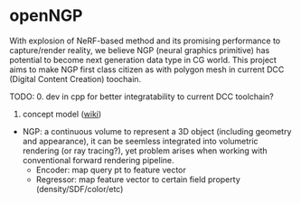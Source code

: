 # openNGP
With explosion of NeRF-based method and its promising performance to capture/render reality, we believe NGP (neural graphics primitive) has potential to become next generation data type in CG world. This project aims to make NGP first class citizen as with polygon mesh in current DCC (Digital Content Creation) toochain.

TODO:
0. dev in cpp for better integratability to current DCC toolchain?
1. concept model ([wiki](https://github.com/openNGP/openNGP/wiki))
- NGP: a continuous volume to represent a 3D object (including geometry and appearance), it can be seemless integrated into volumetric rendering (or ray tracing?), yet problem arises when working with conventional forward rendering pipeline.
  - Encoder: map query pt to feature vector
  - Regressor: map feature vector to certain field property (density/SDF/color/etc)
